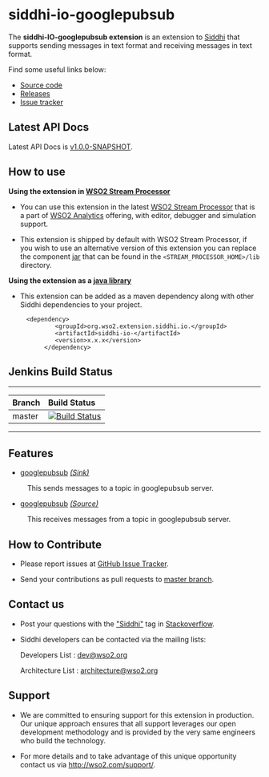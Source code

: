 siddhi-io-googlepubsub
======================================

The **siddhi-IO-googlepubsub extension** is an extension to <a target="_blank" href="https://wso2.github
.io/siddhi">Siddhi</a> that supports sending messages in text format and receiving messages in text format.

Find some useful links below:

* <a target="_blank" href="https://github.com/wso2-extensions/siddhi-map-xml">Source code</a>
* <a target="_blank" href="https://github.com/wso2-extensions/siddhi-map-xml/releases">Releases</a>
* <a target="_blank" href="https://github.com/wso2-extensions/siddhi-map-xml/issues">Issue tracker</a>

## Latest API Docs 

Latest API Docs is <a target="_blank" href="https://wso2-extensions.github.io/siddhi-io-googlepubsub/api/v1.0.0-SNAPSHOT">v1.0.0-SNAPSHOT</a>.

## How to use 

**Using the extension in <a target="_blank" href="https://github.com/wso2/product-sp">WSO2 Stream Processor</a>**

* You can use this extension in the latest <a target="_blank" href="https://github.com/wso2/product-sp/releases">WSO2 Stream Processor</a> that is a part of <a target="_blank" href="http://wso2.com/analytics?utm_source=gitanalytics&utm_campaign=gitanalytics_Jul17">WSO2 Analytics</a> offering, with editor, debugger and simulation support. 

* This extension is shipped by default with WSO2 Stream Processor, if you wish to use an alternative version of this extension you can replace the component <a target="_blank" href="https://github.com/wso2-extensions/siddhi-map-xml/releases">jar</a> that can be found in the `<STREAM_PROCESSOR_HOME>/lib` directory.

**Using the extension as a <a target="_blank" href="https://wso2.github.io/siddhi/documentation/running-as-a-java-library">java library</a>**

* This extension can be added as a maven dependency along with other Siddhi dependencies to your project.

```
     <dependency>
             <groupId>org.wso2.extension.siddhi.io.</groupId>
             <artifactId>siddhi-io-</artifactId>
             <version>x.x.x</version>
          </dependency>
```

## Jenkins Build Status

---

|  Branch | Build Status |
| :------ |:------------ | 
| master  | [![Build Status](https://wso2.org/jenkins/job/siddhi/job/siddhi-io-googlepubsub/badge/icon)](https://wso2.org/jenkins/job/siddhi/job/siddhi-io-googlepubsub/) |

---

## Features

* <a target="_blank" href="https://wso2-extensions.github.io/siddhi-io-googlepubsub/api/4.1.0/#googlepubsub-sink">googlepubsub</a> *<a target="_blank" href="https://wso2.github.io/siddhi/documentation/siddhi-4.0/#">(Sink)</a>*<br><div style="padding-left: 1em;"><p>This sends messages to a topic in googlepubsub server.</p></div>
* <a target="_blank" href="https://wso2-extensions.github.io/siddhi-io-googlepubsub/api/4.1.0/#googlepubsub-source">googlepubsub</a> *<a target="_blank" href="https://wso2.github.io/siddhi/documentation/siddhi-4.0/#">(Source)</a>*<br><div style="padding-left: 1em;"><p>This receives messages from a topic in googlepubsub server.</p></div>

## How to Contribute
 
  * Please report issues at <a target="_blank" href="https://github.com/wso2-extensions/siddhi-map-xml/issues">GitHub Issue Tracker</a>.
  
  * Send your contributions as pull requests to <a target="_blank" href="https://github.com/wso2-extensions/siddhi-map-xml/tree/master">master branch</a>. 
 
## Contact us 

 * Post your questions with the <a target="_blank" href="http://stackoverflow.com/search?q=siddhi">"Siddhi"</a> tag in <a target="_blank" href="http://stackoverflow.com/search?q=siddhi">Stackoverflow</a>. 
 
 * Siddhi developers can be contacted via the mailing lists:
 
    Developers List   : [dev@wso2.org](mailto:dev@wso2.org)
    
    Architecture List : [architecture@wso2.org](mailto:architecture@wso2.org)
 
## Support 

* We are committed to ensuring support for this extension in production. Our unique approach ensures that all support leverages our open development methodology and is provided by the very same engineers who build the technology. 

* For more details and to take advantage of this unique opportunity contact us via <a target="_blank" href="http://wso2.com/support?utm_source=gitanalytics&utm_campaign=gitanalytics_Jul17">http://wso2.com/support/</a>. 
